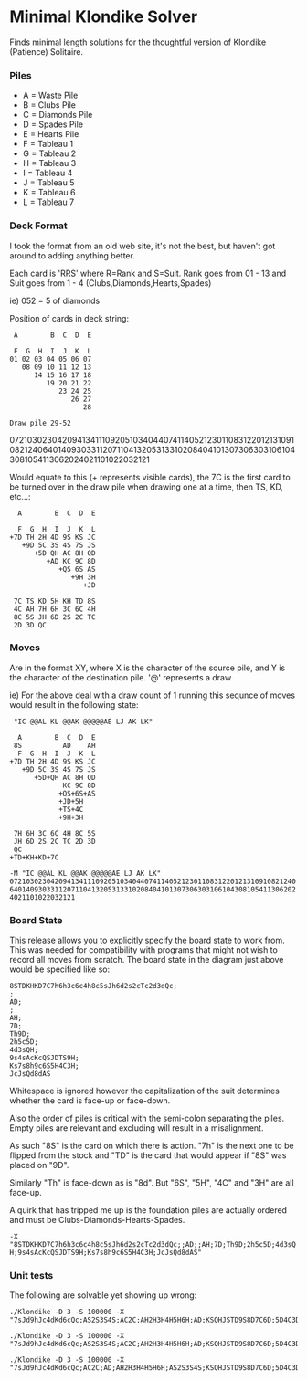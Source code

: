 # Minimal Klondike Solver
Finds minimal length solutions for the thoughtful version of Klondike (Patience) Solitaire.

### Piles
  - A = Waste Pile
  - B = Clubs Pile
  - C = Diamonds Pile
  - D = Spades Pile
  - E = Hearts Pile
  - F = Tableau 1
  - G = Tableau 2
  - H = Tableau 3
  - I = Tableau 4
  - J = Tableau 5
  - K = Tableau 6
  - L = Tableau 7

### Deck Format
I took the format from an old web site, it's not the best, but haven't got around to adding anything better.

Each card is 'RRS' where R=Rank and S=Suit.
Rank goes from 01 - 13 and Suit goes from 1 - 4 (Clubs,Diamonds,Hearts,Spades)

ie) 052 = 5 of diamonds

Position of cards in deck string:
```
 A        B  C  D  E

 F  G  H  I  J  K  L
01 02 03 04 05 06 07
   08 09 10 11 12 13
      14 15 16 17 18
         19 20 21 22
            23 24 25
               26 27
                  28

Draw pile 29-52
```

072103023042094134111092051034044074114052123011083122012131091082124064014093033112071104132053133102084041013073063031061043081054113062024021101022032121

Would equate to this (+ represents visible cards), the 7C is the first card to be turned over in the draw pile when drawing one at a time, then TS, KD, etc...:
```
  A        B  C  D  E

  F  G  H  I  J  K  L
+7D TH 2H 4D 9S KS JC
   +9D 5C 3S 4S 7S JS
      +5D QH AC 8H QD
         +AD KC 9C 8D
            +QS 6S AS
               +9H 3H
                  +JD

 7C TS KD 5H KH TD 8S
 4C AH 7H 6H 3C 6C 4H
 8C 5S JH 6D 2S 2C TC
 2D 3D QC
```

### Moves
Are in the format XY, where X is the character of the source pile, and Y is the character of the destination pile. '@' represents a draw

ie) For the above deal with a draw count of 1 running this sequnce of moves would result in the following state:
```
 "IC @@AL KL @@AK @@@@@AE LJ AK LK"

  A        B  C  D  E
 8S          AD    AH
  F  G  H  I  J  K  L
+7D TH 2H 4D 9S KS JC
   +9D 5C 3S 4S 7S JS
      +5D+QH AC 8H QD
             KC 9C 8D
            +QS+6S+AS
            +JD+5H
            +TS+4C
            +9H+3H

 7H 6H 3C 6C 4H 8C 5S
 JH 6D 2S 2C TC 2D 3D
 QC
+TD+KH+KD+7C
```

`
-M "IC @@AL KL @@AK @@@@@AE LJ AK LK" 072103023042094134111092051034044074114052123011083122012131091082124064014093033112071104132053133102084041013073063031061043081054113062024021101022032121
`

### Board State
This release allows you to explicitly specify the board state to work from. This was needed for compatibility with programs that might not
wish to record all moves from scratch. The board state in the diagram just above would be specified like so:

```
8STDKHKD7C7h6h3c6c4h8c5sJh6d2s2cTc2d3dQc;
;
AD;
;
AH;
7D;
Th9D;
2h5c5D;
4d3sQH;
9s4sAcKcQSJDTS9H;
Ks7s8h9c6S5H4C3H;
JcJsQd8dAS
```

Whitespace is ignored however the capitalization of the suit determines whether the card is face-up or face-down.

Also the order of piles is critical with the semi-colon separating the piles. Empty piles are relevant and excluding will result in a
misalignment.

As such "8S" is the card on which there is action. "7h" is the next one to be flipped from the stock and "TD" is
the card that would appear if "8S" was placed on "9D".

Similarly "Th" is face-down as is "8d". But "6S", "5H", "4C" and "3H" are all face-up.

A quirk that has tripped me up is the foundation piles are actually ordered and must be Clubs-Diamonds-Hearts-Spades.


`
-X "8STDKHKD7C7h6h3c6c4h8c5sJh6d2s2cTc2d3dQc;;AD;;AH;7D;Th9D;2h5c5D;4d3sQH;9s4sAcKcQSJDTS9H;Ks7s8h9c6S5H4C3H;JcJsQd8dAS"
`

### Unit tests

The following are solvable yet showing up wrong:

```
./Klondike -D 3 -S 100000 -X "7sJd9hJc4dKd6cQc;AS2S3S4S;AC2C;AH2H3H4H5H6H;AD;KSQHJSTD9S8D7C6D;5D4C3D;8S7H6S;KCQD;3c5sTcTH9C8H;7d2d5C;KHQSJHTS9D8C"  
```

```
./Klondike -D 3 -S 100000 -X "7sJd9hJc4dKd6cQc;AS2S3S4S;AC2C;AH2H3H4H5H6H;AD;KSQHJSTD9S8D7C6D;5D4C3D;8S7H6S;KCQD;3c5sTcTH9C8H;7d2d5C;KHQSJHTS9D8C"
```

```
./Klondike -D 3 -S 100000 -X "7sJd9hJc4dKd6cQc;AC2C;AD;AH2H3H4H5H6H;AS2S3S4S;KSQHJSTD9S8D7C6D;5D4C3D;8S7H6S;KCQD;3c5sTcTH9C8H;7d2d5C;KHQSJHTS9D8C"
```